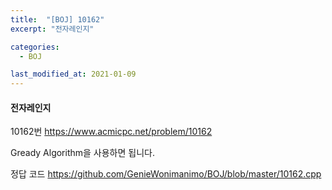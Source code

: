 ```yaml
---
title:  "[BOJ] 10162"
excerpt: "전자레인지"

categories:
  - BOJ

last_modified_at: 2021-01-09
---
```


#### 전자레인지

10162번 <https://www.acmicpc.net/problem/10162>

Gready Algorithm을 사용하면 됩니다.

정답 코드 <https://github.com/GenieWonimanimo/BOJ/blob/master/10162.cpp>